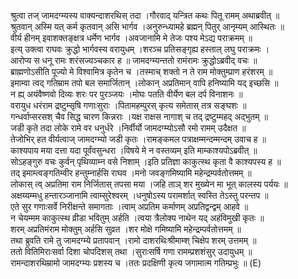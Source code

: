 

  
श्रुत्वा तज् जामदग्म्यस्य वाक्यन्दाशरथिस् तदा ।गौरवाद् यन्त्रित कथः पितू रामम् अथाब्रवीत्  ॥   
श्रुतवान् अस्मि यत् कर्म कृतवान् असि भार्गव ।अनुरुन्ध्यामहे ब्रह्मन् पितुर् आनृम्यम् आस्थितः  ॥   
वीर्य हीनम् इवाशक्तङ्क्षत्र धर्मेण भार्गव ।अवजानामि मे तेजः पश्य मेऽद्य पराक्रमम्  ॥   
इत्य् उक्त्वा राघवः क्रुद्धो भार्गवस्य वरायुधम् ।शरञ्च प्रतिसङ्गृह्य हस्ताल् लघु पराक्रमः ।  
आरोप्य स धनू रामः शरंसज्यञ्चकार ह  ॥ जामदग्म्यन्ततो रामंरामः क्रुद्धोऽब्रवीद् वचः  ॥   
ब्राह्मणोऽसीति पूज्यो मे विश्वामित्र कृतेन च ।तस्माच् शक्तो न ते राम मोक्तुम्प्राण हरंशरम्  ॥   
इमाम्वा त्वद् गतिम्राम तपो बल समार्जितान् ।लोकान् अप्रतिमान् वापि हनिष्यामि यद् इच्छसि  ॥   
न ह्य् अयंवैष्णवो दिव्यः शरः पर पुरञ्जयः ।मोघः पतति वीर्येण बल दर्प विनाशनः  ॥   
वरायुध धरंराम द्रष्टुम्सृषि गणाःसुराः ।पितामहम्पुरस् कृत्य समेतास् तत्र सङ्घशः  ॥   
गन्धर्वाप्सरसश् चैव सिद्ध चारण किन्नराः ।यक्ष राक्षस नागाश् च तद् द्रष्टुम्महद् अद्भुतम्  ॥   
जडी कृते तदा लोके रामे वर धनुर्धरे ।निर्वीर्यो जामदग्म्योऽसौ रमो रामम् उदैक्षत  ॥   
तेजोभिर् हत वीर्यत्वाज् जामदग्म्यो जडी कृतः ।रामङ्कमल पत्राक्षम्मन्दम्मन्दम् उवाच ह  ॥   
काश्यपाय मया दत्ता यदा पूर्वंवसुन्धरा ।विषये मे न वस्तव्यम् इति माम्काश्यपोऽब्रवीत्  ॥   
सोऽहङ्गुरु वचः कुर्वन् पृथिव्याम्न वसे निशाम् ।इति प्रतिज्ञा काकुत्स्थ कृता वै काश्यपस्य ह  ॥   
तद् इमाम्त्वङ्गतिम्वीर हन्तुम्नार्हसि राघव ।मनो जवङ्गमिष्यामि महेन्द्रम्पर्वतोत्तमम्  ॥   
लोकास् त्व् अप्रतिमा राम निर्जितास् तपसा मया ।जहि ताञ् शर मुख्येन मा भूत् कालस्य पर्ययः  ॥   
अक्षय्यम्मधु हन्तारञ्जानामि त्वाम्सुरेश्वरम् ।धनुषोऽस्य परामर्शात् स्वस्ति तेऽस्तु परन्तप  ॥   
एते सुर गणाःसर्वे निरीक्षन्ते समागताः ।त्वाम् अप्रतिम कर्माणम् अप्रतिद्वन्द्वम् आहवे  ॥   
न चेयम्मम काकुत्स्थ व्रीडा भवितुम् अर्हति ।त्वया त्रैलोक्य नाथेन यद् अहंविमुखी कृतः  ॥   
शरम् अप्रतिमंराम मोक्तुम् अर्हसि सुव्रत ।शर मोक्षे गमिष्यामि महेन्द्रम्पर्वतोत्तमम्  ॥   
तथा ब्रुवति रामे तु जामदग्म्ये प्रतापवान् ।रामो दाशरथिःश्रीमाम्श् चिक्षेप शरम् उत्तमम्  ॥   
ततो वितिमिराःसर्वा दिशा चोपदिशस् तथा ।सुराःसर्षि गणा रामम्प्रशशंसुर् उदायुधम्  ॥   
रामन्दाशरथिम्रामो जामदग्म्यः प्रशस्य च ।ततः प्रदक्षिणी कृत्य जगामात्म गतिम्प्रभुः  ॥ (E)  

